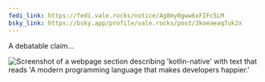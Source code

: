 ```yaml
---
fedi_link: https://fedi.vale.rocks/notice/Ag8my0gww6xFIFc5LM
bsky_link: https://bsky.app/profile/vale.rocks/post/3koeaeaq7uk2x
---
```


A debatable claim...

![Screenshot of a webpage section describing 'kotlin-native' with text that reads 'A modern programming language that makes developers happier.'](https://fedi.vale.rocks/media/a454144cab755a34c363feb5a8368c747c8464a288486272066f0a9812a07fe7.png)

